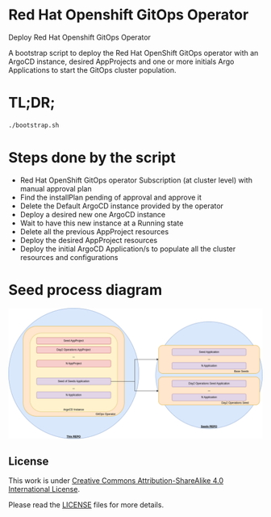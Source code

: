 # Red Hat Openshift GitOps Operator

Deploy Red Hat Openshift GitOps Operator

A bootstrap script to deploy the Red Hat OpenShift GitOps operator with an ArgoCD instance, desired AppProjects and one or more initials Argo Applications to start the GitOps cluster population.

# TL;DR;

````bash
./bootstrap.sh
````

# Steps done by the script
- Red Hat OpenShift GitOps operator Subscription (at cluster level) with manual approval plan
- Find the installPlan pending of approval and approve it
- Delete the Default ArgoCD instance provided by the operator
- Deploy a desired new one ArgoCD instance
- Wait to have this new instance at a Running state
- Delete all the previous AppProject resources
- Deploy the desired AppProject resources
- Deploy the initial ArgoCD Application/s to populate all the cluster resources and configurations

# Seed process diagram

![Flow](img/flow-diagram.png)

## License

This work is under [Creative Commons Attribution-ShareAlike 4.0 International License](http://creativecommons.org/licenses/by-sa/4.0/).

Please read the [LICENSE](LICENSE) files for more details.
